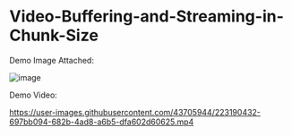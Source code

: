 # Video-Buffering-and-Streaming-in-Chunk-Size

Demo Image Attached:

![image](https://user-images.githubusercontent.com/43705944/223187922-3555b78e-b1ee-4bd9-8052-3b155024afe4.png)



Demo Video:

https://user-images.githubusercontent.com/43705944/223190432-697bb094-682b-4ad8-a6b5-dfa602d60625.mp4

